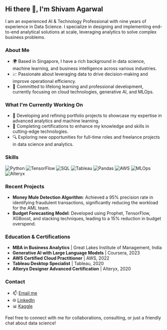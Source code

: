 ## Hi there 👋, I'm Shivam Agarwal

I am an experienced AI & Technology Professional with nine years of experience in Data Science. I specialize in designing and implementing end-to-end analytical solutions at scale, leveraging analytics to solve complex business problems.

### About Me
- 🌍 Based in Singapore, I have a rich background in data science, machine learning, and business intelligence across various industries.
- 📈 Passionate about leveraging data to drive decision-making and improve operational efficiency.
- 🌟 Committed to lifelong learning and professional development, currently focusing on cloud technologies, generative AI, and MLOps.

### What I'm Currently Working On
- 🚀 Developing and refining portfolio projects to showcase my expertise in advanced analytics and machine learning.
- 📜 Completing certifications to enhance my knowledge and skills in cutting-edge technologies.
- 🔍 Exploring new opportunities for full-time roles and freelance projects in data science and analytics.

### Skills
![Python](https://img.shields.io/badge/-Python-3776AB?style=flat&logo=python&logoColor=white)
![TensorFlow](https://img.shields.io/badge/-TensorFlow-FF6F00?style=flat&logo=tensorflow&logoColor=white)
![SQL](https://img.shields.io/badge/-SQL-4479A1?style=flat&logo=sql&logoColor=white)
![Tableau](https://img.shields.io/badge/-Tableau-E97627?style=flat&logo=tableau&logoColor=white)
![Pandas](https://img.shields.io/badge/-Pandas-150458?style=flat&logo=pandas&logoColor=white)
![AWS](https://img.shields.io/badge/-AWS-FF9900?style=flat&logo=amazon-aws&logoColor=white)
![MLOps](https://img.shields.io/badge/-MLOps-46A2F1?style=flat&logo=github-actions&logoColor=white)
![Alteryx](https://img.shields.io/badge/-Alteryx-0078D4?style=flat&logo=alteryx&logoColor=white)

### Recent Projects
- **Money Mule Detection Algorithm**: Achieved a 95% precision rate in identifying fraudulent transactions, significantly reducing the workload for the AML team.
- **Budget Forecasting Model**: Developed using Prophet, TensorFlow, XGBoost, and stacking techniques, leading to a 15% reduction in budget overspend.

### Education & Certifications
- **MBA in Business Analytics** | Great Lakes Institute of Management, India
- **Generative AI with Large Language Models** | Coursera, 2023
- **AWS Certified Cloud Practitioner** | AWS, 2022
- **Tableau Desktop Specialist** | Tableau, 2020
- **Alteryx Designer Advanced Certification** | Alteryx, 2020

### Contact
- 📫 [Email me](mailto:agshiv92@gmail.com)
- 🌐 [LinkedIn](https://www.linkedin.com/in/agshiv92/)
- 📊 [Kaggle](https://www.kaggle.com/agshiv92)

Feel free to connect with me for collaborations, consulting, or just a friendly chat about data science!
